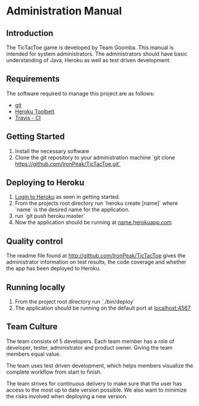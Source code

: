 # Administration Manual

## Introduction
The TicTacToe game is developed by Team Goomba. This manual is intended for system administrators. The administrators should have basic understanding of Java, Heroku as well as test driven development.

## Requirements
The software required to manage this project are as follows:

* [git](https://git-scm.com/book/en/v2/Getting-Started-Installing-Git)
* [Heroku Toolbelt](https://toolbelt.heroku.com/)
* [Travis - CI](https://github.com/travis-ci/travis.rb)

## Getting Started

1. Install the necessary software
2. Clone the git repository to your administration machine ´git clone https://github.com/IronPeak/TicTacToe.git´

## Deploying to Heroku
1. [Login to Heroku](https://toolbelt.heroku.com/) as seen in getting started.
2. From the projects root directory run ´heroku create [name]´ where ´name´ is the desired name for the application.
3. run ´git push heroku master´
4. Now the application should be running at [name.herokuapp.com](http://name.herokuapp.com)

## Quality control
The readme file found at http://github.com/IronPeak/TicTacToe gives the administrator information on test results, the code coverage and whether the app has been deployed to Heroku.

## Running locally
1. From the project root directory run ´./bin/deploy´
2. The application should be running on the default port at [localhost:4567](http://localhost:4567/) 

## Team Culture
The team consists of 5 developers. Each team member has a role of developer, tester, administrator and product owner. Giving the team members equal value.

The team uses test driven development, which helps members visualize the complete workflow from start to finish.

The team strives for continuous delivery to make sure that the user has access to the most up to date version possible. We also want to minimize the risks involved when deploying a new version.
